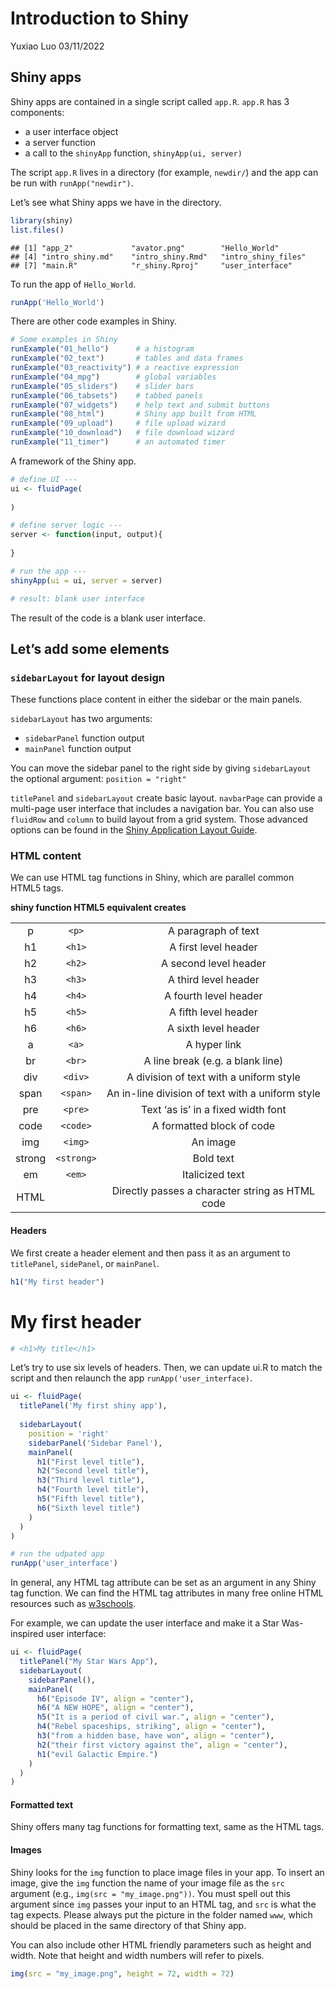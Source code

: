 Introduction to Shiny
================
Yuxiao Luo
03/11/2022

## Shiny apps

Shiny apps are contained in a single script called `app.R`. `app.R` has
3 components:

-   a user interface object
-   a server function
-   a call to the `shinyApp` function, `shinyApp(ui, server)`

The script `app.R` lives in a directory (for example, `newdir/`) and the
app can be run with `runApp("newdir")`.

Let’s see what Shiny apps we have in the directory.

``` r
library(shiny)
list.files()
```

    ## [1] "app_2"             "avator.png"        "Hello_World"      
    ## [4] "intro_shiny.md"    "intro_shiny.Rmd"   "intro_shiny_files"
    ## [7] "main.R"            "r_shiny.Rproj"     "user_interface"

To run the app of `Hello_World`.

``` r
runApp('Hello_World')
```

There are other code examples in Shiny.

``` r
# Some examples in Shiny
runExample("01_hello")      # a histogram
runExample("02_text")       # tables and data frames
runExample("03_reactivity") # a reactive expression
runExample("04_mpg")        # global variables
runExample("05_sliders")    # slider bars
runExample("06_tabsets")    # tabbed panels
runExample("07_widgets")    # help text and submit buttons
runExample("08_html")       # Shiny app built from HTML
runExample("09_upload")     # file upload wizard
runExample("10_download")   # file download wizard
runExample("11_timer")      # an automated timer
```

A framework of the Shiny app.

``` r
# define UI ---
ui <- fluidPage(
  
)

# define server logic --- 
server <- function(input, output){
  
}

# run the app --- 
shinyApp(ui = ui, server = server)

# result: blank user interface
```

The result of the code is a blank user interface.

## Let’s add some elements

### `sidebarLayout` for layout design

These functions place content in either the sidebar or the main panels.

`sidebarLayout` has two arguments:

-   `sidebarPanel` function output
-   `mainPanel` function output

You can move the sidebar panel to the right side by giving
`sidebarLayout` the optional argument: `position = "right"`

`titlePanel` and `sidebarLayout` create basic layout. `navbarPage` can
provide a multi-page user interface that includes a navigation bar. You
can also use `fluidRow` and `column` to build layout from a grid system.
Those advanced options can be found in the [Shiny Application Layout
Guide](https://shiny.rstudio.com/articles/layout-guide.html).

### HTML content

We can use HTML tag functions in Shiny, which are parallel common HTML5
tags.

**shiny function HTML5 equivalent creates**

|        |            |                                                  |
|:------:|:----------:|:------------------------------------------------:|
|   p    |   `<p>`    |               A paragraph of text                |
|   h1   |   `<h1>`   |               A first level header               |
|   h2   |   `<h2>`   |              A second level header               |
|   h3   |   `<h3>`   |               A third level header               |
|   h4   |   `<h4>`   |              A fourth level header               |
|   h5   |   `<h5>`   |               A fifth level header               |
|   h6   |   `<h6>`   |               A sixth level header               |
|   a    |   `<a>`    |                   A hyper link                   |
|   br   |   `<br>`   |         A line break (e.g. a blank line)         |
|  div   |  `<div>`   |     A division of text with a uniform style      |
|  span  |  `<span>`  | An in-line division of text with a uniform style |
|  pre   |  `<pre>`   |        Text ‘as is’ in a fixed width font        |
|  code  |  `<code>`  |            A formatted block of code             |
|  img   |  `<img>`   |                     An image                     |
| strong | `<strong>` |                    Bold text                     |
|   em   |   `<em>`   |                 Italicized text                  |
|  HTML  |            | Directly passes a character string as HTML code  |

#### Headers

We first create a header element and then pass it as an argument to
`titlePanel`, `sidePanel`, or `mainPanel`.

``` r
h1("My first header")
```

<h1>My first header</h1>

``` r
# <h1>My title</h1>
```

Let’s try to use six levels of headers. Then, we can update ui.R to
match the script and then relaunch the app `runApp('user_interface)`.

``` r
ui <- fluidPage(
  titlePanel('My first shiny app'),
  
  sidebarLayout(
    position = 'right'
    sidebarPanel('Sidebar Panel'),
    mainPanel(
      h1("First level title"),
      h2("Second level title"),
      h3("Third level title"),
      h4("Fourth level title"),
      h5("Fifth level title"),
      h6("Sixth level title")
    )
  )
)

# run the udpated app
runApp('user_interface')
```

In general, any HTML tag attribute can be set as an argument in any
Shiny tag function. We can find the HTML tag attributes in many free
online HTML resources such as
[w3schools](https://www.w3schools.com/tags/tag_hn.asp).

For example, we can update the user interface and make it a Star
Was-inspired user interface:

``` r
ui <- fluidPage(
  titlePanel("My Star Wars App"),
  sidebarLayout(
    sidebarPanel(),
    mainPanel(
      h6("Episode IV", align = "center"),
      h6("A NEW HOPE", align = "center"),
      h5("It is a period of civil war.", align = "center"),
      h4("Rebel spaceships, striking", align = "center"),
      h3("from a hidden base, have won", align = "center"),
      h2("their first victory against the", align = "center"),
      h1("evil Galactic Empire.")
    )
  )
)
```

#### Formatted text

Shiny offers many tag functions for formatting text, same as the HTML
tags.

#### Images

Shiny looks for the `img` function to place image files in your app. To
insert an image, give the `img` function the name of your image file as
the `src` argument (e.g., `img(src = "my_image.png"))`. You must spell
out this argument since `img` passes your input to an HTML tag, and
`src` is what the tag expects. Please always put the picture in the
folder named `www`, which should be placed in the same directory of that
Shiny app.

You can also include other HTML friendly parameters such as height and
width. Note that height and width numbers will refer to pixels.

``` r
img(src = "my_image.png", height = 72, width = 72)
```
